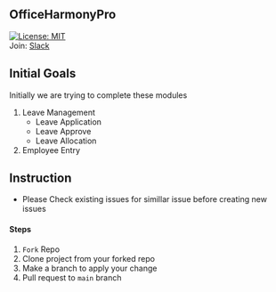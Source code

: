 ## OfficeHarmonyPro
[![License: MIT](https://img.shields.io/badge/License-MIT-yellow.svg)](https://opensource.org/licenses/MIT) <br/>
Join: [Slack](https://join.slack.com/t/officeharmonypro/shared_invite/zt-28ly64rty-e1UTxL2c5XdoKqSRTD9VfQ)

## Initial Goals
Initially we are trying to complete these modules
1. Leave Management
    - Leave Application
    - Leave Approve
    - Leave Allocation
2. Employee Entry


## Instruction
- Please Check existing issues for simillar issue before creating new issues

#### Steps
1. `Fork` Repo
2. Clone project from your forked repo
3. Make a branch to apply your change
4. Pull request to `main` branch

